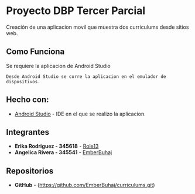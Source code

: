 # Proyecto DBP Tercer Parcial

Creación de una aplicacion movil que muestra dos curriculums desde sitios web.

## Como Funciona

Se requiere la aplicacion de Android Studio

```
Desde Android Studio se corre la aplicacion en el emulador de dispositivos.
```

## Hecho con:

* [Android Studio](https://developer.android.com) - IDE en el que se realizo la aplicacion.

## Integrantes

* **Erika Rodriguez - 345618** - [Role13](https://github.com/Role13)
* **Angelica Rivera - 345541** - [EmberBuhaj](https://github.com/EmberBuhaj)

## Repositorios

* **GitHub** - (https://github.com/EmberBuhaj/curriculums.git)
